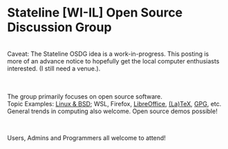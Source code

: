 <h1>Stateline [WI-IL] Open Source Discussion Group</h1><br>
Caveat: The Stateline OSDG idea is a work-in-progress. This posting is more of an advance notice to hopefully get the local computer enthusiasts interested.  (I still need a venue.).<br>
<br><br>
<p>The group primarily focuses on open source software.<br> 
Topic Examples: <a href="https://distrowatch.com/?language=EN">Linux &amp; BSD</a>; WSL, Firefox, <a href="https://www.libreoffice.org/">LibreOffice</a>, <a href="https://tug.org/">(La)TeX</a>, <a href="https://www.gnupg.org">GPG</a>, etc. General trends in computing also welcome. Open source demos possible!</p>
<br>
<p>Users, Admins and Programmers all welcome to attend!</p>
